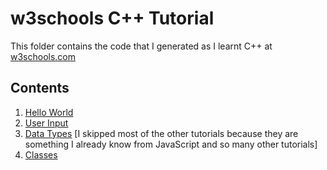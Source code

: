 # w3schools C++ Tutorial

This folder contains the code that I generated as I learnt C++ at [w3schools.com](https://www.w3schools.com/cpp)

## Contents

1. [Hello World](./hello-world.cpp)
2. [User Input](./user-input.cpp)
3. [Data Types](./data-types.cpp) [I skipped most of the other tutorials because they are something I already know from JavaScript and so many other tutorials]
4. [Classes](./classes.cpp)
